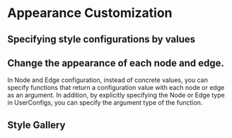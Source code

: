 # Appearance Customization

## Specifying style configurations by values

<demo-tabs :demo-height="500">
<template v-slot:demo>
  <DemoDirect />
</template>
<template v-slot:source>

  <<< @/.vitepress/components/appearance/Direct.vue

</template>
</demo-tabs>

## Change the appearance of each node and edge.

In Node and Edge configuration, instead of concrete values,
you can specify functions that return a configuration value
with each node or edge as an argument.
In addition, by explicitly specifying the Node or Edge type in
UserConfigs, you can specify the argument type of the function.

<demo-tabs>
<template v-slot:demo>
  <DemoEachObject />
</template>
<template v-slot:source>

  <<< @/.vitepress/components/appearance/EachObject.vue

</template>
</demo-tabs>


## Style Gallery



<script setup>
import DemoDirect from '../.vitepress/components/appearance/Direct.vue'
import DemoEachObject from '../.vitepress/components/appearance/EachObject.vue'
</script>
